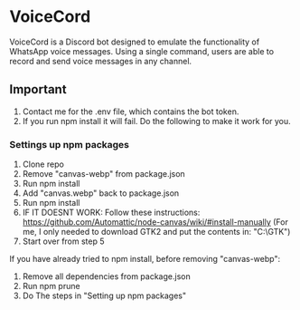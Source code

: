 # VoiceCord

VoiceCord is a Discord bot designed to emulate the functionality of WhatsApp voice messages. Using a single command, users are able to record and send voice messages in any channel.

## Important

1. Contact me for the .env file, which contains the bot token.
2. If you run npm install it will fail.
   Do the following to make it work for you.

### Settings up npm packages

1. Clone repo
2. Remove "canvas-webp" from package.json
3. Run npm install
4. Add "canvas.webp" back to package.json
5. Run npm install
6. IF IT DOESNT WORK: Follow these instructions: https://github.com/Automattic/node-canvas/wiki/#install-manually
   (For me, I only needed to download GTK2 and put the contents in: "C:\GTK")
7. Start over from step 5

If you have already tried to npm install, before removing "canvas-webp":

1. Remove all dependencies from package.json
2. Run npm prune
3. Do The steps in "Setting up npm packages"
